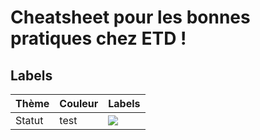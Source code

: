# Cheatsheet pour les bonnes pratiques chez ETD !

## Labels

Thème        | Couleur       | Labels
------------ | ------------- | -------------
Statut       | test          | ![](http://github-labels.etd-solutions.com/?text=question&bg=f00&color=fff&1)
